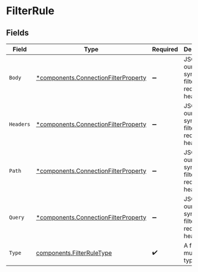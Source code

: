 # FilterRule


## Fields

| Field                                                                                   | Type                                                                                    | Required                                                                                | Description                                                                             |
| --------------------------------------------------------------------------------------- | --------------------------------------------------------------------------------------- | --------------------------------------------------------------------------------------- | --------------------------------------------------------------------------------------- |
| `Body`                                                                                  | [*components.ConnectionFilterProperty](../../models/shared/connectionfilterproperty.md) | :heavy_minus_sign:                                                                      | JSON using our filter syntax to filter on request headers                               |
| `Headers`                                                                               | [*components.ConnectionFilterProperty](../../models/shared/connectionfilterproperty.md) | :heavy_minus_sign:                                                                      | JSON using our filter syntax to filter on request headers                               |
| `Path`                                                                                  | [*components.ConnectionFilterProperty](../../models/shared/connectionfilterproperty.md) | :heavy_minus_sign:                                                                      | JSON using our filter syntax to filter on request headers                               |
| `Query`                                                                                 | [*components.ConnectionFilterProperty](../../models/shared/connectionfilterproperty.md) | :heavy_minus_sign:                                                                      | JSON using our filter syntax to filter on request headers                               |
| `Type`                                                                                  | [components.FilterRuleType](../../models/shared/filterruletype.md)                      | :heavy_check_mark:                                                                      | A filter rule must be of type `filter`                                                  |